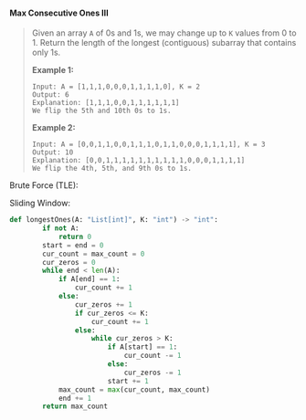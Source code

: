 #### Max Consecutive Ones III

> Given an array `A` of 0s and 1s, we may change up to `K` values from 0 to 1. Return the length of the longest \(contiguous\) subarray that contains only 1s. 
>
> **Example 1:**
>
> ```
> Input: A = [1,1,1,0,0,0,1,1,1,1,0], K = 2
> Output: 6
> Explanation: [1,1,1,0,0,1,1,1,1,1,1]
> We flip the 5th and 10th 0s to 1s.
> ```
>
> **Example 2:**
>
> ```
> Input: A = [0,0,1,1,0,0,1,1,1,0,1,1,0,0,0,1,1,1,1], K = 3
> Output: 10
> Explanation: [0,0,1,1,1,1,1,1,1,1,1,1,0,0,0,1,1,1,1]
> We flip the 4th, 5th, and 9th 0s to 1s.
> ```

Brute Force \(TLE\):



Sliding Window:

```py
def longestOnes(A: "List[int]", K: "int") -> "int":
        if not A:
            return 0
        start = end = 0
        cur_count = max_count = 0
        cur_zeros = 0
        while end < len(A):
            if A[end] == 1:
                cur_count += 1
            else:
                cur_zeros += 1
                if cur_zeros <= K:
                    cur_count += 1
                else:
                    while cur_zeros > K:
                        if A[start] == 1:
                            cur_count -= 1
                        else:
                            cur_zeros -= 1
                        start += 1
            max_count = max(cur_count, max_count)
            end += 1
        return max_count
```



